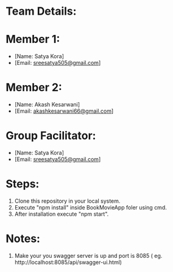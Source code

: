 # Team Details:

# Member 1:
- [Name: Satya Kora]
- [Email: sreesatya505@gmail.com]
# Member 2:
- [Name: Akash Kesarwani]
- [Email: akashkesarwani66@gmail.com]

# Group Facilitator:
- [Name: Satya Kora]
- [Email: sreesatya505@gmail.com]


# Steps:

1) Clone this repository in your local system.
2) Execute "npm install" inside BookMovieApp foler using cmd.
3) After installation execute "npm start".

# Notes:
1) Make your you swagger server is up and port is 8085 ( eg. http://localhost:8085/api/swagger-ui.html)
